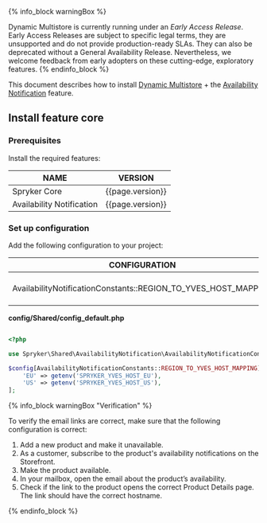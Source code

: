 {% info_block warningBox %}

Dynamic Multistore is currently running under an *Early Access Release*. Early Access Releases are subject to specific legal terms, they are unsupported and do not provide production-ready SLAs. They can also be deprecated without a General Availability Release. Nevertheless, we welcome feedback from early adopters on these cutting-edge, exploratory features.
{% endinfo_block %}

This document describes how to install [Dynamic Multistore](/docs/pbc/all/dynamic-multistore/{{page.version}}/base-shop/dynamic-multistore-feature-overview.html) + the [Availability Notification](/docs/pbc/all/warehouse-management-system/{{page.version}}/base-shop/availability-notification-feature-overview.html) feature.

## Install feature core

### Prerequisites

Install the required features:

| NAME | VERSION |
| --- | --- |
| Spryker Core | {{page.version}} |
| Availability Notification | {{page.version}} |


### Set up configuration

Add the following configuration to your project:

| CONFIGURATION  | SPECIFICATION | NAMESPACE | COMMENTS |
| --- | --- | --- | --- |
| AvailabilityNotificationConstants::REGION_TO_YVES_HOST_MAPPING | Defines regions to Yves host mapping. | Spryker\Shared\AvailabilityNotification | See in `config/Shared/config_default.php` that follows. |


**config/Shared/config_default.php**

```php

<?php

use Spryker\Shared\AvailabilityNotification\AvailabilityNotificationConstants;

$config[AvailabilityNotificationConstants::REGION_TO_YVES_HOST_MAPPING] = [
    'EU' => getenv('SPRYKER_YVES_HOST_EU'),
    'US' => getenv('SPRYKER_YVES_HOST_US'),
];

```

{% info_block warningBox "Verification" %}  

To verify the email links are correct, make sure that the following configuration is correct:

1. Add a new product and make it unavailable.
2. As a customer, subscribe to the product's availability notifications on the Storefront.
3. Make the product available.
4. In your mailbox, open the email about the product’s availability.
5. Check if the link to the product opens the correct Product Details page.
    The link should have the correct hostname.


{% endinfo_block %}
